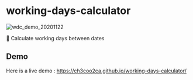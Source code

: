 # working-days-calculator
![wdc_demo_20201122](https://user-images.githubusercontent.com/38097442/99899872-c2169d80-2cef-11eb-8869-92d1a0d3783e.gif)

📆 Calculate working days between dates

## Demo
Here is a live demo : https://ch3coo2ca.github.io/working-days-calculator/

